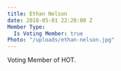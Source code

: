 ```yaml
---
title: Ethan Nelson
date: 2018-05-01 22:28:00 Z
Member Type:
  Is Voting Member: true
Photo: "/uploads/ethan-nelson.jpg"
---
```


Voting Member of HOT.